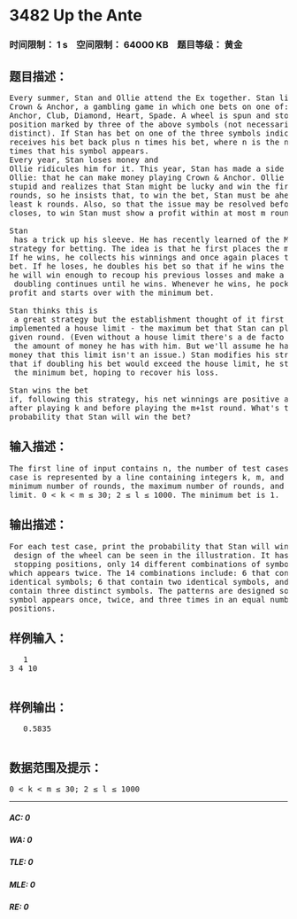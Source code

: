 # 3482 Up the Ante   
### 时间限制： 1 s&nbsp;&nbsp;&nbsp;&nbsp;空间限制： 64000 KB&nbsp;&nbsp;&nbsp;&nbsp;题目等级： 黄金  
## 题目描述：  

<pre>
Every summer, Stan and Ollie attend the Ex together. Stan likes to play 
Crown & Anchor, a gambling game in which one bets on one of: Crown, 
Anchor, Club, Diamond, Heart, Spade. A wheel is spun and stops in a 
position marked by three of the above symbols (not necessarily 
distinct). If Stan has bet on one of the three symbols indicated, he 
receives his bet back plus n times his bet, where n is the number of 
times that his symbol appears.   
Every year, Stan loses money and 
Ollie ridicules him for it. This year, Stan has made a side bet with 
Ollie: that he can make money playing Crown & Anchor. Ollie is not 
stupid and realizes that Stan might be lucky and win the first few 
rounds, so he insists that, to win the bet, Stan must be ahead after at 
least k rounds. Also, so that the issue may be resolved before the Ex 
closes, to win Stan must show a profit within at most m rounds.   
  
Stan
 has a trick up his sleeve. He has recently learned of the Monte Carlo 
strategy for betting. The idea is that he first places the minimum bet. 
If he wins, he collects his winnings and once again places the minimum 
bet. If he loses, he doubles his bet so that if he wins the next round, 
he will win enough to recoup his previous losses and make a profit. This
 doubling continues until he wins. Whenever he wins, he pockets the 
profit and starts over with the minimum bet.   
  
Stan thinks this is
 a great strategy but the establishment thought of it first and 
implemented a house limit - the maximum bet that Stan can place in any 
given round. (Even without a house limit there's a de facto Stan limit -
 the amount of money he has with him. But we'll assume he has enough 
money that this limit isn't an issue.) Stan modifies his strategy so 
that if doubling his bet would exceed the house limit, he starts over at
 the minimum bet, hoping to recover his loss.   
  
Stan wins the bet 
if, following this strategy, his net winnings are positive at any time 
after playing k and before playing the m+1st round. What's the 
probability that Stan will win the bet?
</pre>
  
  
## 输入描述：  

<pre>
The first line of input contains n, the number of test cases. Each test 
case is represented by a line containing integers k, m, and l, the 
minimum number of rounds, the maximum number of rounds, and the house 
limit. 0 < k < m ≤ 30; 2 ≤ l ≤ 1000. The minimum bet is 1.
</pre>
  
  
## 输出描述：  

<pre>
For each test case, print the probability that Stan will win the bet, rounded to 4 decimal places.The
 design of the wheel can be seen in the illustration. It has 28 possible
 stopping positions, only 14 different combinations of symbols, each of 
which appears twice. The 14 combinations include: 6 that contain three 
identical symbols; 6 that contain two identical symbols, and 2 that 
contain three distinct symbols. The patterns are designed so that each 
symbol appears once, twice, and three times in an equal number of wheel 
positions.
</pre>
  
  
## 样例输入：  

<pre>
   1
3 4 10  

</pre>
  
  
## 样例输出：  

<pre>
   0.5835  

</pre>
  
  
## 数据范围及提示：  

<pre>
0 < k < m ≤ 30; 2 ≤ l ≤ 1000
</pre>
  
  
***  

##### AC: 0  
##### WA: 0  
##### TLE: 0  
##### MLE: 0  
##### RE: 0  
